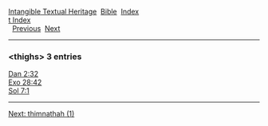 [Intangible Textual Heritage](../../index)  [Bible](../index) 
[Index](index)   
[t Index](_t_)  
  [Previous](c11488)  [Next](c11490) 

------------------------------------------------------------------------

### &lt;thighs&gt; 3 entries

[Dan 2:32](../kjv/dan002.htm#032)  
[Exo 28:42](../kjv/exo028.htm#042)  
[Sol 7:1](../kjv/sol007.htm#001)  

------------------------------------------------------------------------

[Next: thimnathah (1)](c11490)
